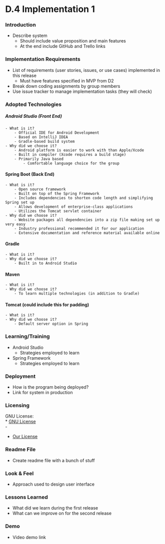 # D.4 Implementation 1

### Introduction
- Describe system
    - Should include value proposition and main features
    - At the end include GitHub and Trello links

### Implementation Requirements
- List of requirements (user stories, issues, or use cases) implemented in this release
    - Must have features specified in MVP from D2
- Break down coding assignments by group members
- Use issue tracker to manage implementation tasks (they will check)

### Adopted Technologies
##### Android Studio (Front End)
    - What is it?
        - Official IDE for Android Development
        - Based on IntelliJ IDEA
        - Gradle-based build system
    - Why did we choose it?
        - Android platform is easier to work with than Apple/Xcode
        - Built in compiler (Xcode requires a build stage)
        - Primarily Java based
            - Comfortable language choice for the group
#### Spring Boot (Back End)
    - What is it?
        - Open source framework
        - Built on top of the Spring Framework
        - Includes dependencies to shorten code length and simplifying Spring set up
        - Allows development of enterprise-class applications
        - Utilizes the Tomcat servlet container
    - Why did we choose it?
        - Website packages all dependencies into a zip file making set up very easy
        - Industry professional recommended it for our application
        - Extensive documentation and reference material available online
#### Gradle
    - What is it?
    - Why did we choose it?
        - Built in to Android Studio
#### Maven
    - What is it?
    - Why did we choose it?
        - To learn multiple technologies (in addition to Gradle)
#### Tomcat (could include this for padding)
    - What is it?
    - Why did we choose it?
        - Default server option in Spring

### Learning/Training
- Android Studio
    - Strategies employed to learn
- Spring Framework
    - Strategies employed to learn

### Deployment
- How is the program being deployed?
- Link for system in production

### Licensing

 GNU License:  
    * [GNU License](https://choosealicense.com/licenses/gpl-3.0/)  
     -  
   * [Our License](https://github.com/TJohnsonAZ/Calandar-Project/blob/zak52_branch/LICENCES)  
    


### Readme File
- Create readme file with a bunch of stuff

### Look & Feel
- Approach used to design user interface

### Lessons Learned
- What did we learn during the first release
- What can we improve on for the second release

### Demo
- Video demo link

